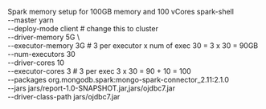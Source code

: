 Spark memory setup for 100GB memory and 100 vCores
spark-shell \
--master yarn \
--deploy-mode client  # change this to cluster \
--driver-memory 5G \  
--executor-memory 3G # 3 per executor x num of exec 30 = 3 x 30 = 90GB \
--num-executors 30 \
--driver-cores 10 \
--executor-cores 3    # 3 per exec   3 x 30 = 90 + 10 = 100 \
--packages org.mongodb.spark:mongo-spark-connector_2.11:2.1.0 \
--jars jars/report-1.0-SNAPSHOT.jar,jars/ojdbc7.jar \
--driver-class-path jars/ojdbc7.jar
